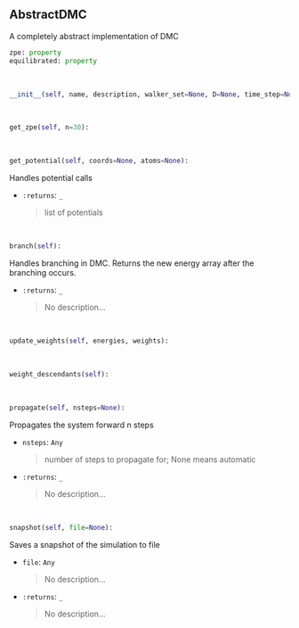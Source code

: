 ## <a id=RynDMC.AbstractDMC.AbstractDMC>AbstractDMC</a>
A completely abstract implementation of DMC

```python
zpe: property
equilibrated: property
```
<a id=RynDMC.AbstractDMC.AbstractDMC.__init__>&nbsp;</a>
```python
__init__(self, name, description, walker_set=None, D=None, time_step=None, steps_per_propagation=None, num_time_steps=None, equilibration=None, potential=None, descendent_weighting_delay=None, log_file=None): 
```

<a id=RynDMC.AbstractDMC.AbstractDMC.get_zpe>&nbsp;</a>
```python
get_zpe(self, n=30): 
```

<a id=RynDMC.AbstractDMC.AbstractDMC.get_potential>&nbsp;</a>
```python
get_potential(self, coords=None, atoms=None): 
```
Handles potential calls
- `:returns`: `_`
    >list of potentials

<a id=RynDMC.AbstractDMC.AbstractDMC.branch>&nbsp;</a>
```python
branch(self): 
```
Handles branching in DMC. Returns the new energy array after the branching occurs.
- `:returns`: `_`
    >No description...

<a id=RynDMC.AbstractDMC.AbstractDMC.update_weights>&nbsp;</a>
```python
update_weights(self, energies, weights): 
```

<a id=RynDMC.AbstractDMC.AbstractDMC.weight_descendants>&nbsp;</a>
```python
weight_descendants(self): 
```

<a id=RynDMC.AbstractDMC.AbstractDMC.propagate>&nbsp;</a>
```python
propagate(self, nsteps=None): 
```
Propagates the system forward n steps
- `nsteps`: `Any`
    >number of steps to propagate for; None means automatic
- `:returns`: `_`
    >No description...

<a id=RynDMC.AbstractDMC.AbstractDMC.snapshot>&nbsp;</a>
```python
snapshot(self, file=None): 
```
Saves a snapshot of the simulation to file
- `file`: `Any`
    >No description...
- `:returns`: `_`
    >No description...

